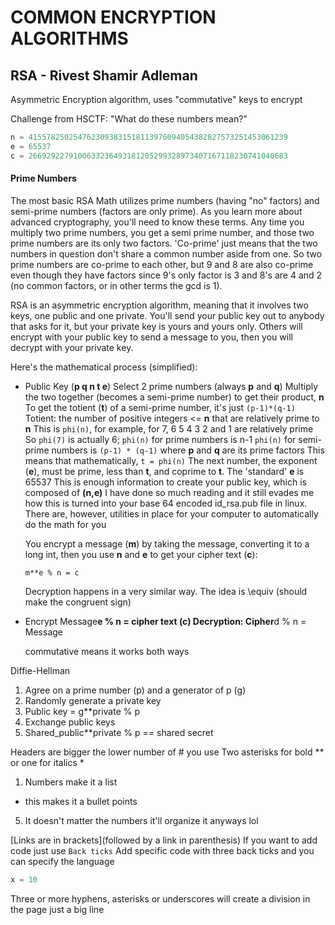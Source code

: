 # COMMON ENCRYPTION ALGORITHMS

## RSA - Rivest Shamir Adleman
Asymmetric Encryption algorithm, uses "commutative" keys to encrypt

Challenge from HSCTF: "What do these numbers mean?"
```python
n = 4155782502547623093831518113976094054382827573251453061239
e = 65537
c = 2669292279100633236493181205299328973407167118230741040683
```

#### Prime Numbers
The most basic RSA Math utilizes prime numbers (having "no" factors) and semi-prime numbers (factors are only prime). As you learn more about advanced cryptography, you'll need to know these terms. Any time you multiply two prime numbers, you get a semi prime number, and those two prime numbers are its only two factors. 'Co-prime' just means that the two numbers in question don't share a common number aside from one. So two prime numbers are co-prime to each other, but 9 and 8 are also co-prime even though they have factors since 9's only factor is 3 and 8's are 4 and 2 (no common factors, or in other terms the gcd is 1).

RSA is an asymmetric encryption algorithm, meaning that it involves two keys, one public and one private. You'll send your public key out to anybody that asks for it, but your private key is yours and yours only. Others will encrypt with your public key to send a message to you, then you will decrypt with your private key.

Here's the mathematical process (simplified):

* Public Key (**p q n t e**)
    Select 2 prime numbers (always **p** and **q**)
    Multiply the two together (becomes a semi-prime number) to get their product, **n**
    To get the totient (**t**) of a semi-prime number, it's just `(p-1)*(q-1)`
        Totient: the number of positive integers <= **n** that are relatively prime to **n**
        This is `phi(n)`, for example, for 7, 6 5 4 3 2 and 1 are relatively prime
        So `phi(7)` is actually 6; `phi(n)` for prime numbers is n-1
        `phi(n)` for semi-prime numbers is `(p-1) * (q-1)` where **p** and **q** are its prime factors
        This means that mathematically, `t = phi(n)`
    The next number, the exponent (**e**), must be prime, less than **t**, and coprime to **t**. The 'standard' **e** is 65537
    This is enough information to create your public key, which is composed of **(n,e)**
    I have done so much reading and it still evades me how this is turned into your base 64 encoded id_rsa.pub file in linux. There are, however, utilities in place for your computer to automatically do the math for you

    You encrypt a message (**m**) by taking the message, converting it to a long int, then you use **n** and **e** to get your cipher text (**c**):
    ```
    m**e % n = c
    ```

    Decryption happens in a very similar way. The idea is \equiv (should make the congruent sign)


* Encrypt
    Message**e % n = cipher text (c)
    Decryption:
        Cipher**d % n = Message


    commutative means it works both ways


Diffie-Hellman
1. Agree on a prime number (p) and a generator of p (g)
2. Randomly generate a private key
3. Public key = g**private % p
4. Exchange public keys
5. Shared_public**private % p == shared secret

Headers are bigger the lower number of # you use
Two asterisks for bold ** or one for italics *
1. Numbers make it a list
* this makes it a bullet points
5. It doesn't matter the numbers it'll organize it anyways lol

[Links are in brackets](followed by a link in parenthesis)
If you want to add code just use `Back ticks`
Add specific code with three back ticks and you can specify the language
```python
x = 10
```
Three or more hyphens, asterisks or underscores will create a division in the page just a big line